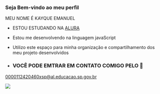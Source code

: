 ### Seja Bem-vindo ao meu perfil

MEU NOME É KAYQUE EMANUEL

- ESTOU ESTUDANDO NA [ALURA](https://www.alura.com.br/)

- Estou me desenvolvendo na linguagem javaScript
- Utilizo este espaço para minha organização e compartilhamento dos meu projeto desenvolvidos

- ### VOCÊ PODE EMTRAR EM CONTATO COMIGO PELO 📧

0000112420460xsp@al.educacao.sp.gov.br

![](https://media1.tenor.com/m/-dibRBpAn9AAAAAd/ben10-alien-force.gif)
